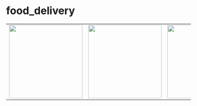 # food_delivery


<div style="text-align: center">
    <table>
        <tr>
            <td style="text-align: center">
                    <img src="/Food-App/Screenshot/home.png" width="200"/>
            </td>            
            <td style="text-align: center">              
                     <img src="/Food-App/Screenshot/home.png" width="200"/>
            </td>
            <td style="text-align: center">
                    <img src="/Food-App/Screenshot/home.png" width="200"/>
            </td>           
      </tr>
  </table>